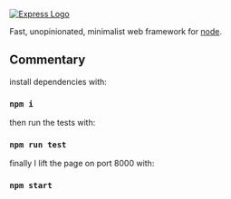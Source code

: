 [![Express Logo](https://i.cloudup.com/zfY6lL7eFa-3000x3000.png)](http://expressjs.com/)

  Fast, unopinionated, minimalist web framework for [node](http://nodejs.org).

## Commentary

install dependencies with: 

### `npm i`

then run the tests with: 

### `npm run test`

finally I lift the page on port 8000 with: 

### `npm start`